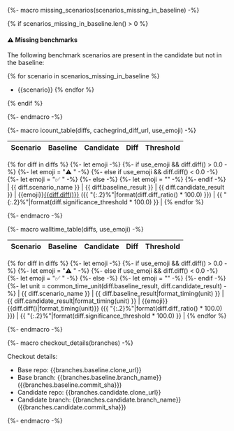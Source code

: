 {%- macro missing_scenarios(scenarios_missing_in_baseline) -%}

{% if scenarios_missing_in_baseline.len() > 0 %}

#### ⚠️ Missing benchmarks

The following benchmark scenarios are present in the candidate but not in the baseline:

{% for scenario in scenarios_missing_in_baseline %}
* {{scenario}}
{% endfor %}

{% endif %}

{%- endmacro -%}


{%- macro icount_table(diffs, cachegrind_diff_url, use_emoji) -%}

| Scenario | Baseline | Candidate | Diff | Threshold |
| --- | ---: | ---: | ---: | ---: |
{% for diff in diffs %}
{%- let emoji -%}
{%- if use_emoji && diff.diff() > 0.0 -%}
{%- let emoji = "⚠️ " -%}
{%- else if use_emoji && diff.diff() < 0.0 -%}
{%- let emoji = "✅ " -%}
{%- else -%}
{%- let emoji = "" -%}
{%- endif -%}
| {{ diff.scenario_name }} | {{ diff.baseline_result }} | {{ diff.candidate_result }} | {{emoji}}[{{diff.diff()}}]({{cachegrind_diff_url}}/{{diff.scenario_name}}) ({{ "{:.2}%"|format(diff.diff_ratio() * 100.0) }}) | {{ "{:.2}%"|format(diff.significance_threshold * 100.0) }} |
{% endfor %}

{%- endmacro -%}


{%- macro walltime_table(diffs, use_emoji) -%}

| Scenario | Baseline | Candidate | Diff | Threshold |
| --- | ---: | ---: | ---: | ---: |
{% for diff in diffs %}
{%- let emoji -%}
{%- if use_emoji && diff.diff() > 0.0 -%}
{%- let emoji = "⚠️ " -%}
{%- else if use_emoji && diff.diff() < 0.0 -%}
{%- let emoji = "✅ " -%}
{%- else -%}
{%- let emoji = "" -%}
{%- endif -%}
{%- let unit = common_time_unit(diff.baseline_result, diff.candidate_result) -%}
| {{ diff.scenario_name }} | {{ diff.baseline_result|format_timing(unit) }} | {{ diff.candidate_result|format_timing(unit) }} | {{emoji}}{{diff.diff()|format_timing(unit)}} ({{ "{:.2}%"|format(diff.diff_ratio() * 100.0) }}) | {{ "{:.2}%"|format(diff.significance_threshold * 100.0) }} |
{% endfor %}

{%- endmacro -%}


{%- macro checkout_details(branches) -%}

Checkout details:

- Base repo: {{branches.baseline.clone_url}}
- Base branch: {{branches.baseline.branch_name}} ({{branches.baseline.commit_sha}})
- Candidate repo: {{branches.candidate.clone_url}}
- Candidate branch: {{branches.candidate.branch_name}} ({{branches.candidate.commit_sha}})

{%- endmacro -%}
